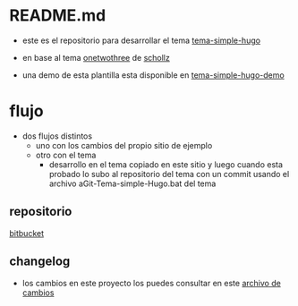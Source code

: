 # README.md

* este es el repositorio para desarrollar el tema [tema-simple-hugo](https://javieriranzo3@bitbucket.org/javieriranzo3/tema-simple-hugo.git)
* en base al tema [onetwothree](https://github.com/schollz/onetwothree) de [schollz](https://github.com/schollz)

* una demo de esta plantilla esta disponible en [tema-simple-hugo-demo](https://javieriranzo3@bitbucket.org/javieriranzo3/tema-simple-hugo-demo)

# flujo

* dos flujos distintos
  * uno con los cambios del propio sitio de ejemplo
  * otro con el tema
    * desarrollo en el tema copiado en este sitio y luego cuando esta probado lo subo al repositorio del tema con un commit usando el archivo aGit-Tema-simple-Hugo.bat del tema

## repositorio

[bitbucket](https://bitbucket.org/javieriranzo3/tema-simple-hugo.git)

## changelog

* los cambios en este proyecto los puedes consultar en este [archivo de cambios](CHANGELOG.md)